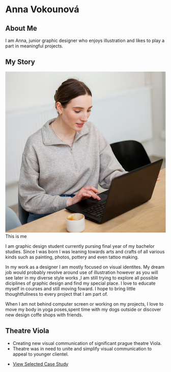 # Anna Vokounová

## About Me

 I am Anna, junior graphic designer who enjoys illustration and likes to play a part in meaningful projects.

## My Story

![Anna working on a notebook .](about-me-photo.jpg)
This is me

 I am graphic design student currently pursing final year of my bachelor studies. Since I was born I was leaning towards arts and crafts of all various kinds such as painting, photos, pottery and even tattoo making.

In my work as a designer I am mostly focused on visual identites. My dream job would probably revolve around use of illustration however as you will see later in my diverse style works ,I am still trying to explore all possible diciplines of graphic design and find my special place. I love to educate myself in courses and still moving foward. I hope to bring little thoughtfullness to every project that I am part of. 

When I am not behind computer screen or working on my projects, I love to move my body in yoga poses,spent time with my dogs outside or discover new design coffe shops with friends.

## Theatre Viola

- Creating new visual communication of significant prague theatre Viola.
- Theatre was in need to unite and simplify visual communication to appeal to younger clientel.

<!-- A link to your case study -->

- [View Selected Case Study](case-study.md)
